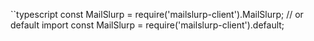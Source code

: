 ``typescript
const MailSlurp = require('mailslurp-client').MailSlurp;
// or default import
const MailSlurp = require('mailslurp-client').default;
```
